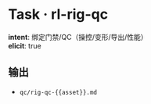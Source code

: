 # Task · rl-rig-qc

**intent**: 绑定门禁/QC（操控/变形/导出/性能）  
**elicit**: true

## 输出

- `qc/rig-qc-{{asset}}.md`
